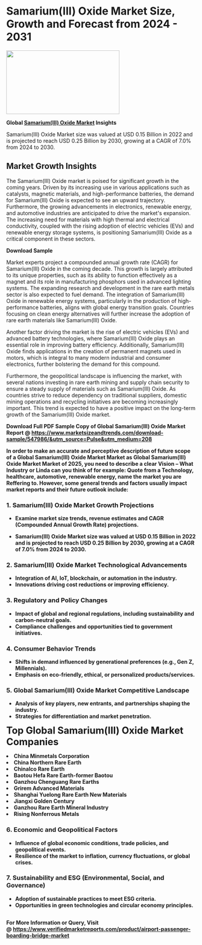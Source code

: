 <H1>Samarium(III) Oxide Market Size, Growth and Forecast from 2024 - 2031</H1><img class="aligncenter size-medium wp-image-584254" src="https://thirdeyenews.in/wp-content/uploads/2024/09/Global-Market-Research-300x168.jpeg" alt="" width="300" height="168" /><p><strong>Global&nbsp;<a href="https://www.marketsizeandtrends.com/download-sample/547986/&amp;utm_source=Pulse&amp;utm_medium=208">Samarium(III) Oxide Market</a> Insights</strong></p><p>Samarium(III) Oxide Market size was valued at USD 0.15 Billion in 2022 and is projected to reach USD 0.25 Billion by 2030, growing at a CAGR of 7.0% from 2024 to 2030.</p><p><h2>Market Growth Insights</h2> <p>The Samarium(III) Oxide market is poised for significant growth in the coming years. Driven by its increasing use in various applications such as catalysts, magnetic materials, and high-performance batteries, the demand for Samarium(III) Oxide is expected to see an upward trajectory. Furthermore, the growing advancements in electronics, renewable energy, and automotive industries are anticipated to drive the market's expansion. The increasing need for materials with high thermal and electrical conductivity, coupled with the rising adoption of electric vehicles (EVs) and renewable energy storage systems, is positioning Samarium(III) Oxide as a critical component in these sectors.</p> <p><strong>Download Sample</strong></p> <p>Market experts project a compounded annual growth rate (CAGR) for Samarium(III) Oxide in the coming decade. This growth is largely attributed to its unique properties, such as its ability to function effectively as a magnet and its role in manufacturing phosphors used in advanced lighting systems. The expanding research and development in the rare earth metals sector is also expected to fuel demand. The integration of Samarium(III) Oxide in renewable energy systems, particularly in the production of high-performance batteries, aligns with global energy transition goals. Countries focusing on clean energy alternatives will further increase the adoption of rare earth materials like Samarium(III) Oxide.</p> <p>Another factor driving the market is the rise of electric vehicles (EVs) and advanced battery technologies, where Samarium(III) Oxide plays an essential role in improving battery efficiency. Additionally, Samarium(III) Oxide finds applications in the creation of permanent magnets used in motors, which is integral to many modern industrial and consumer electronics, further bolstering the demand for this compound.</p> <p>Furthermore, the geopolitical landscape is influencing the market, with several nations investing in rare earth mining and supply chain security to ensure a steady supply of materials such as Samarium(III) Oxide. As countries strive to reduce dependency on traditional suppliers, domestic mining operations and recycling initiatives are becoming increasingly important. This trend is expected to have a positive impact on the long-term growth of the Samarium(III) Oxide market.</p> <p><strong></p><p><span class=""><strong>Download Full PDF Sample Copy of Global Samarium(III) Oxide Market Report</strong> @ <a href="https://www.marketsizeandtrends.com/download-sample/547986/&amp;utm_source=Pulse&amp;utm_medium=208" target="_blank">https://www.marketsizeandtrends.com/download-sample/547986/&amp;utm_source=Pulse&amp;utm_medium=208</a></span></p><p>In order to make an accurate and perceptive description of future scope of a Global&nbsp;Samarium(III) Oxide Market Market as Global&nbsp;Samarium(III) Oxide Market Market of 2025, you need to describe a clear Vision &ndash; What Industry or Linda can you think of for example: Quote from a Technology, healthcare, automotive, renewable energy, name the market you are Reffering to. However, some general trends and factors usually impact market reports and their future outlook include:</p><h3>1.&nbsp;<strong>Samarium(III) Oxide Market Growth Projections</strong></h3><ul><li>Examine market size trends, revenue estimates and CAGR (Compounded Annual Growth Rate) projections.</li><li><p>Samarium(III) Oxide Market size was valued at USD 0.15 Billion in 2022 and is projected to reach USD 0.25 Billion by 2030, growing at a CAGR of 7.0% from 2024 to 2030.</p></li></ul><h3>2.&nbsp;<strong>Samarium(III) Oxide Market Technological Advancements</strong></h3><ul><li>Integration of AI, IoT, blockchain, or automation in the industry.</li><li>Innovations driving cost reductions or improving efficiency.</li></ul><h3>3.&nbsp;<strong>Regulatory and Policy Changes</strong></h3><ul><li>Impact of global and regional regulations, including sustainability and carbon-neutral goals.</li><li>Compliance challenges and opportunities tied to government initiatives.</li></ul><h3>4.&nbsp;<strong>Consumer Behavior Trends</strong></h3><ul><li>Shifts in demand influenced by generational preferences (e.g., Gen Z, Millennials).</li><li>Emphasis on eco-friendly, ethical, or personalized products/services.</li></ul><h3>5.&nbsp;<strong>Global Samarium(III) Oxide Market Competitive Landscape</strong></h3><ul><li>Analysis of key players, new entrants, and partnerships shaping the industry.</li><li>Strategies for differentiation and market penetration.</li></ul><p data-pm-slice="1 1 []"><span style="color: inherit; font-family: inherit; font-size: 25px;">Top Global Samarium(III) Oxide Market Companies</span></p><div class="" data-test-id=""><p><li>China Minmetals Corporation</li><li> China Northern Rare Earth</li><li> Chinalco Rare Earth</li><li> Baotou Hefa Rare Earth-former Baotou</li><li> Ganzhou Chenguang Rare Earths</li><li> Grirem Advanced Materials</li><li> Shanghai Yuelong Rare Earth New Materials</li><li> Jiangxi Golden Century</li><li> Ganzhou Rare Earth Mineral Industry</li><li> Rising Nonferrous Metals</li></p></div><h3>6.&nbsp;<strong>Economic and Geopolitical Factors</strong></h3><ul><li>Influence of global economic conditions, trade policies, and geopolitical events.</li><li>Resilience of the market to inflation, currency fluctuations, or global crises.</li></ul><h3>7.&nbsp;<strong>Sustainability and ESG (Environmental, Social, and Governance)</strong></h3><ul><li>Adoption of sustainable practices to meet ESG criteria.</li><li>Opportunities in green technologies and circular economy principles.</li></ul><h2><strong style="font-size: 14px;">For More Information or Query, Visit @&nbsp;</strong><a style="background-color: #ffffff; font-size: 14px;" href="https://www.marketsizeandtrends.com/report/samariumiii-oxide-market/" target="_blank">https://www.verifiedmarketreports.com/product/airport-passenger-boarding-bridge-market</a></h2>
